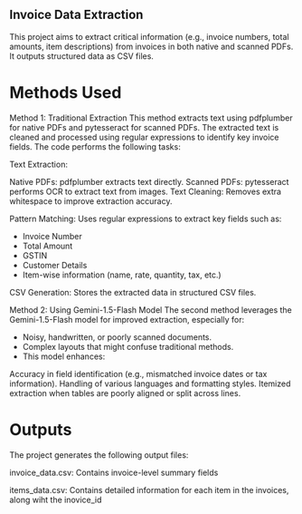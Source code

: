 ## Invoice Data Extraction 
This project aims to extract critical information (e.g., invoice numbers, total amounts, item descriptions) from invoices in both native and scanned PDFs. It outputs structured data as CSV files.
# Methods Used
Method 1: Traditional Extraction
This method extracts text using pdfplumber for native PDFs and pytesseract for scanned PDFs. The extracted text is cleaned and processed using regular expressions to identify key invoice fields. The code performs the following tasks:

Text Extraction:

Native PDFs: pdfplumber extracts text directly.
Scanned PDFs: pytesseract performs OCR to extract text from images.
Text Cleaning: Removes extra whitespace to improve extraction accuracy.

Pattern Matching: Uses regular expressions to extract key fields such as:

- Invoice Number
- Total Amount
- GSTIN
- Customer Details
- Item-wise information (name, rate, quantity, tax, etc.)
  
CSV Generation: Stores the extracted data in structured CSV files.

Method 2: Using Gemini-1.5-Flash Model
The second method leverages the Gemini-1.5-Flash model for improved extraction, especially for:

- Noisy, handwritten, or poorly scanned documents.
- Complex layouts that might confuse traditional methods.
- This model enhances:

Accuracy in field identification (e.g., mismatched invoice dates or tax information).
Handling of various languages and formatting styles.
Itemized extraction when tables are poorly aligned or split across lines.

# Outputs
The project generates the following output files:

invoice_data.csv: Contains invoice-level summary fields

items_data.csv: Contains detailed information for each item in the invoices, along wiht the inovice_id
